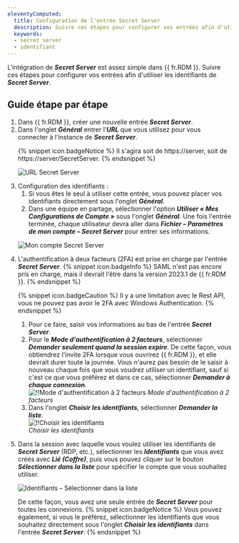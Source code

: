 ```yaml
---
eleventyComputed:
  title: Configuration de l'entrée Secret Server
  description: Suivre ces étapes pour configurer vos entrées afin d'utiliser les identifiants de Secret Server dans {{ fr.RDM }}.
  keywords:
  - secret server
  - identifiant
---
```

L'intégration de ***Secret Server*** est assez simple dans {{ fr.RDM }}. Suivre ces étapes pour configurer vos entrées afin d'utiliser les identifiants de ***Secret Server***.
## Guide étape par étape
<ol>
  <li>Dans {{ fr.RDM }}, créer une nouvelle entrée <b><i>Secret Server</i></b>.</li>
  <li>Dans l'onglet <b><i>Général</i></b> entrer l'<b><i>URL</i></b> que vous utilisez pour vous connecter à l'instance de <b><i>Secret Server</i></b>.</li>

{% snippet icon.badgeNotice %} 
Il s'agira soit de https<area>://server, soit de https<area>://server/SecretServer. 
{% endsnippet %}
 
![URL Secret Server](https://webdevolutions.azureedge.net/docs/fr/kb/KB4058.png) 

  <li>Configuration des identifiants :  
    <ol>
      <li>Si vous êtes le seul à utiliser cette entrée, vous pouvez placer vos identifiants directement sous l'onglet <b><i>Général</i></b>.</li>
      <li>Dans une équipe en partage, sélectionner l'option <b><i>Utiliser « Mes Configurations de Compte »</i></b> sous l'onglet <b><i>Général</i></b>. Une fois l'entrée terminée, chaque utilisateur devra aller dans <b><i>Fichier – Paramètres de mon compte – Secret Server</i></b> pour entrer ses informations.</li>
    </ol>
  </li>

![Mon compte Secret Server](https://webdevolutions.azureedge.net/docs/fr/kb/KB4059.png) 

  <li>L'authentification à deux facteurs (2FA) est prise en charge par l'entrée <b><i>Secret Server</i></b>. 
{% snippet icon.badgeInfo %} 
SAML n'est pas encore pris en charge, mais il devrait l'être dans la version 2023.1 de {{ fr.RDM }}. 
{% endsnippet %}
 
{% snippet icon.badgeCaution %} 
Il y a une limitation avec le Rest API, vous ne pouvez pas avoir le 2FA avec Windows Authentication. 
{% endsnippet %}
    <ol>
      <li>Pour ce faire, saisir vos informations au bas de l'entrée <b><i>Secret Server</i></b>. </li>
      <li>Pour le <b><i>Mode d'authentification à 2 facteurs</i></b>, sélectionner <b><i>Demander seulement quand la session expire</i></b>. De cette façon, vous obtiendrez l'invite 2FA lorsque vous ouvrirez {{ fr.RDM }}, et elle devrait durer toute la journée. Vous n'aurez pas besoin de le saisir à nouveau chaque fois que vous voudrez utiliser un identifiant, sauf si c'est ce que vous préférez et dans ce cas, sélectionner <b><i>Demander à chaque connexion</i></b>. </li>
<img src="https://webdevolutions.azureedge.net/docs/fr/kb/KB4061.png" alt="!!Mode d'authentification à 2 facteurs">
<i>Mode d'authentification à 2 facteurs</i> 
      <li>Dans l'onglet <b><i>Choisir les identifiants</i></b>, sélectionner <b><i>Demander la liste</i></b>. </li>
<img src="https://webdevolutions.azureedge.net/docs/fr/kb/KB4060.png" alt="!!Choisir les identifiants">  
<i>Choisir les identifiants</i> 
    </ol>
  </li>
  <li>Dans la session avec laquelle vous voulez utiliser les identifiants de <b><i>Secret Server</i></b> (RDP, etc.), sélectionner les <b><i>Identifiants</i></b> que vous avez créés avec <b><i>Lié (Coffre)</i></b>, puis vous pouvez cliquer sur le bouton <b><i>Sélectionner dans la liste</i></b> pour spécifier le compte que vous souhaitez utiliser. </li>

![Identifiants – Sélectionner dans la liste](https://webdevolutions.azureedge.net/docs/fr/kb/KB4062.png) 

De cette façon, vous avez une seule entrée de ***Secret Server*** pour toutes les connexions. 
{% snippet icon.badgeNotice %} 
Vous pouvez également, si vous le préférez, sélectionner les identifiants que vous souhaitez directement sous l'onglet ***Choisir les identifiants*** dans l'entrée ***Secret Server***. 
{% endsnippet %}
 </ol>
 

